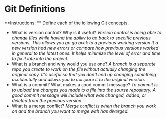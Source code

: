 # Git Definitions

**Instructions: ** Define each of the following Git concepts.

* What is version control?  Why is it useful?
    *Version control is being able to change files while having the ability to go back to specific previous versions. This allows you go go back to a previous working version if a new version had new errors or compare how previous versions worked in general to the latest ones. It helps minimize the level of error and time to fix it late into the project.*
* What is a branch and why would you use one?
    *A branch is a separate repo you create to work on the file without actually changing the original copy. It's useful so that you don't end up changing something accidentally and allows you to compare it to the original version.* 
* What is a commit? What makes a good commit message?
    *To commit is to upload the changes you made to a file into the sourse repository. A good commit message will include what was changed, added, or deleted from the previous version.*
* What is a merge conflict?
    *Merge conflict is when the branch you work on and the branch you want to merge with has diverged.*